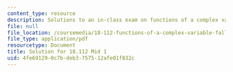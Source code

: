 ```yaml
---
content_type: resource
description: Solutions to an in-class exam on functions of a complex variable.
file: null
file_location: /coursemedia/18-112-functions-of-a-complex-variable-fall-2008/4fe691290c7bdeb3757512afe01f832c_mid1.pdf
file_type: application/pdf
resourcetype: Document
title: Solution for 18.112 Mid 1
uid: 4fe69129-0c7b-deb3-7575-12afe01f832c
---
```

